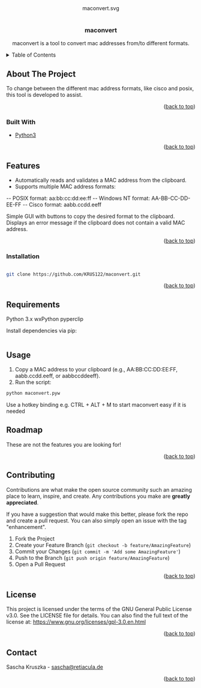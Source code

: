 <div id="top"></div>

<!-- PROJECT SHIELDS -->

<!-- PROJECT LOGO -->

<div style="text-align: center;">
  maconvert.svg
</div>

<br />
<div align="center">

  <h3 align="center">maconvert</h3>

  <p align="center">
    maconvert is a tool to convert mac addresses from/to different formats.
  </p>
</div>

<!-- TABLE OF CONTENTS -->
<details>
  <summary>Table of Contents</summary>
  <ol>
    <li>
      <a href="#about-the-project">About The Project</a>
      <ul>
        <li><a href="#built-with">Built With</a></li>
      </ul>
    </li>
    <li>
      <a href="#Features">Features</a>
      <ul>
        <li><a href="#installation">Installation</a></li>
        <li><a href="#requirements">Requirements</a></li>
      </ul>
    </li>
    <li><a href="#usage">Usage</a></li>
    <li><a href="#roadmap">Roadmap</a></li>
    <li><a href="#contributing">Contributing</a></li>
	<li><a href="#license">License</a></li>
    <li><a href="#contact">Contact</a></li>
  </ol>
</details>

<!-- ABOUT THE PROJECT -->
## About The Project

To change between the different mac address formats, like cisco and posix, this tool is developed to assist.

<p align="right">(<a href="#top">back to top</a>)</p>

### Built With

* [Python3](https://www.python.org/)

<p align="right">(<a href="#top">back to top</a>)</p>

<!-- Features -->
## Features

- Automatically reads and validates a MAC address from the clipboard.
- Supports multiple MAC address formats:

-- POSIX format: aa:bb:cc:dd:ee:ff
-- Windows NT format: AA-BB-CC-DD-EE-FF
-- Cisco format: aabb.ccdd.eeff

Simple GUI with buttons to copy the desired format to the clipboard.
Displays an error message if the clipboard does not contain a valid MAC address.

<p align="right">(<a href="#top">back to top</a>)</p>

<!-- Installation -->
### Installation

```bash

git clone https://github.com/KRUS122/maconvert.git
```
<p align="right">(<a href="#top">back to top</a>)</p>

<!-- Requirements -->
## Requirements

Python 3.x
wxPython
pyperclip

Install dependencies via pip:
```pip install wxPython pyperclip
```
<!-- USAGE EXAMPLES -->
## Usage
1. Copy a MAC address to your clipboard (e.g., AA:BB:CC:DD:EE:FF, aabb.ccdd.eeff, or aabbccddeeff).
2. Run the script:
```sh
python maconvert.pyw
```
Use a hotkey binding e.g. CTRL + ALT + M to start maconvert easy if it is needed

<!-- ROADMAP -->
## Roadmap

These are not the features you are looking for!

<p align="right">(<a href="#top">back to top</a>)</p>

<!-- CONTRIBUTING -->
## Contributing

Contributions are what make the open source community such an amazing place to learn, inspire, and create. Any contributions you make are **greatly appreciated**.

If you have a suggestion that would make this better, please fork the repo and create a pull request. You can also simply open an issue with the tag "enhancement".

1. Fork the Project
2. Create your Feature Branch (`git checkout -b feature/AmazingFeature`)
3. Commit your Changes (`git commit -m 'Add some AmazingFeature'`)
4. Push to the Branch (`git push origin feature/AmazingFeature`)
5. Open a Pull Request

<p align="right">(<a href="#top">back to top</a>)</p>

<!-- License -->
## License

This project is licensed under the terms of the GNU General Public License v3.0.
See the LICENSE file for details.
You can also find the full text of the license at:
https://www.gnu.org/licenses/gpl-3.0.en.html

<p align="right">(<a href="#top">back to top</a>)</p>

<!-- CONTACT -->
## Contact

Sascha Kruszka - sascha@retiacula.de

<p align="right">(<a href="#top">back to top</a>)</p>
